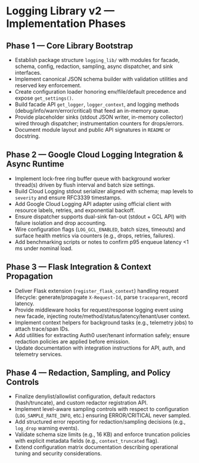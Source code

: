 # Logging Library v2 — Implementation Phases

## Phase 1 — Core Library Bootstrap
- Establish package structure `logging_lib/` with modules for facade, schema, config, redaction, sampling, async dispatcher, and sink interfaces.
- Implement canonical JSON schema builder with validation utilities and reserved key enforcement.
- Create configuration loader honoring env/file/default precedence and expose `get_settings()`.
- Build facade API `get_logger`, `logger_context`, and logging methods (debug/info/warn/error/critical) that feed an in-memory queue.
- Provide placeholder sinks (stdout JSON writer, in-memory collector) wired through dispatcher; instrumentation counters for drops/errors.
- Document module layout and public API signatures in `README` or docstring.

## Phase 2 — Google Cloud Logging Integration & Async Runtime
- Implement lock-free ring buffer queue with background worker thread(s) driven by flush interval and batch size settings.
- Build Cloud Logging stdout serializer aligned with schema; map levels to `severity` and ensure RFC3339 timestamps.
- Add Google Cloud Logging API adapter using official client with resource labels, retries, and exponential backoff.
- Ensure dispatcher supports dual-sink fan-out (stdout + GCL API) with failure isolation and drop accounting.
- Wire configuration flags (`LOG_GCL_ENABLED`, batch sizes, timeouts) and surface health metrics via counters (e.g., drops, retries, failures).
- Add benchmarking scripts or notes to confirm p95 enqueue latency <1 ms under nominal load.

## Phase 3 — Flask Integration & Context Propagation
- Deliver Flask extension (`register_flask_context`) handling request lifecycle: generate/propagate `X-Request-Id`, parse `traceparent`, record latency.
- Provide middleware hooks for request/response logging event using new facade, injecting route/method/status/latency/tenant/user context.
- Implement context helpers for background tasks (e.g., telemetry jobs) to attach trace/span IDs.
- Add utilities for extracting Auth0 user/tenant information safely; ensure redaction policies are applied before emission.
- Update documentation with integration instructions for API, auth, and telemetry services.

## Phase 4 — Redaction, Sampling, and Policy Controls
- Finalize denylist/allowlist configuration, default redactors (hash/truncate), and custom redactor registration API.
- Implement level-aware sampling controls with respect to configuration (`LOG_SAMPLE_RATE_INFO`, etc.) ensuring ERROR/CRITICAL never sampled.
- Add structured error reporting for redaction/sampling decisions (e.g., `log_drop` warning events).
- Validate schema size limits (e.g., 16 KB) and enforce truncation policies with explicit metadata fields (e.g., `context_truncated` flag).
- Extend configuration matrix documentation describing operational tuning and security considerations.
